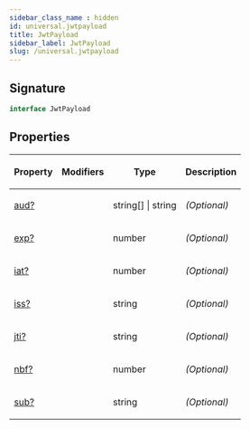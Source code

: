 ```yaml
---
sidebar_class_name : hidden
id: universal.jwtpayload
title: JwtPayload
sidebar_label: JwtPayload
slug: /universal.jwtpayload
---
```






## Signature

```typescript
interface JwtPayload 
```

## Properties

<table><thead><tr><th>

Property


</th><th>

Modifiers


</th><th>

Type


</th><th>

Description


</th></tr></thead>
<tbody><tr><td>

[aud?](./universal.jwtpayload.aud)


</td><td>


</td><td>

string[] \| string


</td><td>

_(Optional)_


</td></tr>
<tr><td>

[exp?](./universal.jwtpayload.exp)


</td><td>


</td><td>

number


</td><td>

_(Optional)_


</td></tr>
<tr><td>

[iat?](./universal.jwtpayload.iat)


</td><td>


</td><td>

number


</td><td>

_(Optional)_


</td></tr>
<tr><td>

[iss?](./universal.jwtpayload.iss)


</td><td>


</td><td>

string


</td><td>

_(Optional)_


</td></tr>
<tr><td>

[jti?](./universal.jwtpayload.jti)


</td><td>


</td><td>

string


</td><td>

_(Optional)_


</td></tr>
<tr><td>

[nbf?](./universal.jwtpayload.nbf)


</td><td>


</td><td>

number


</td><td>

_(Optional)_


</td></tr>
<tr><td>

[sub?](./universal.jwtpayload.sub)


</td><td>


</td><td>

string


</td><td>

_(Optional)_


</td></tr>
</tbody></table>

